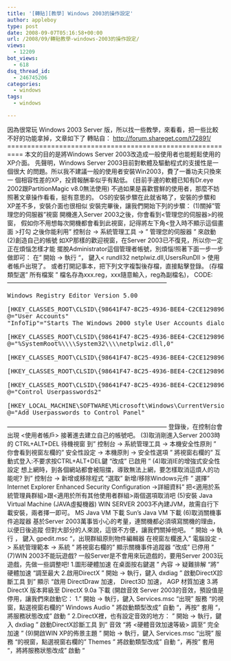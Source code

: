 ```yaml
---
title: '[轉貼][教學] Windows 2003的操作設定'
author: appleboy
type: post
date: 2008-09-07T05:16:58+00:00
url: /2008/09/轉貼教學-windows-2003的操作設定/
views:
  - 12209
bot_views:
  - 618
dsq_thread_id:
  - 246745206
categories:
  - windows
tags:
  - windows

---
```

因為很常玩 Windows 2003 Server 版，所以找一些教學，來看看，把一些比較不好的功能拿掉，文章如下了 轉貼自： http://forum.shareget.com/t72891/ ========================================================== 本文的目的是將Windows Server 2003改造成一般使用者也能輕鬆使用的XP介面。 先聲明，Windows Server 2003目前對軟體及驅動程式的支援性是一個很大 的問題。所以我不建議一般的使用者安裝Win2003，費了一番功夫只換來一 個相容性差的XP，投資報酬率似乎有點低。 (目前手邊的軟體已知有Dr.eye 2002跟PartitionMagic v8.0無法使用) <!--more--> 不過如果是喜歡嘗鮮的使用者，那麼不妨照著文章操作看看，挺有意思的。 OS的安裝步驟在此就省略了，安裝的步驟和XP差不多，安裝介面也很相似 安裝完畢後，讓我們開始下列的步驟： (1)關掉&#8221;管理您的伺服器&#8221;視窗 開機進入Server 2003之後，你會看到<管理您的伺服器>的視窗， 假如你不用想每次開機都會看到此視窗，記得將左下角<登入時不顯示這個畫面 >打勾 之後你能利用&#8221; 控制台 -> 系統管理工具 -> &#8221; 管理您的伺服器 &#8221; 來啟動 (2)創造自己的帳號 如XP那樣的歡迎視窗，在Server 2003已不復見，所以你一定正在煩惱怎樣才能 擺脫Administrator這個管理者帳號，別煩惱!照著下面一步一步做即可： 在&#8221; 開始 -> 執行 &#8220;， 鍵入< rundll32 netplwiz.dll,UsersRunDll > 使用者帳戶出現了。 或者打開記事本，把下列文字複製後存檔，直接點擊登錄。 (存檔類型選&#8221; 所有檔案 &#8221; 檔名存為xxx.reg，xxx隨意輸入，reg為副檔名)， CODE:&#8212;&#8212;&#8212;&#8212;&#8212;&#8212;&#8212;&#8212;&#8212;&#8212;&#8212;&#8212;&#8212;&#8212;&#8212;&#8212;&#8212;&#8212;&#8212;&#8212;&#8212;&#8212;&#8212;&#8212;&#8212;&#8212;&#8211; 

<pre class="brush: bash; title: ; notranslate" title="">Windows Registry Editor Version 5.00

[HKEY_CLASSES_ROOT\CLSID\{98641F47-8C25-4936-BEE4-C2CE1298969D}]
@="User Accounts"
"InfoTip"="Starts The Windows 2000 style User Accounts dialog"

[HKEY_CLASSES_ROOT\CLSID\{98641F47-8C25-4936-BEE4-C2CE1298969D}\DefaultIcon]
@="%SystemRoot%\\\\System32\\\\netplwiz.dll,0"

[HKEY_CLASSES_ROOT\CLSID\{98641F47-8C25-4936-BEE4-C2CE1298969D}\Shell]

[HKEY_CLASSES_ROOT\CLSID\{98641F47-8C25-4936-BEE4-C2CE1298969D}\Shell\Open]

[HKEY_CLASSES_ROOT\CLSID\{98641F47-8C25-4936-BEE4-C2CE1298969D}\Shell\Open\command]
@="Control Userpasswords2"

[HKEY_LOCAL_MACHINE\SOFTWARE\Microsoft\Windows\CurrentVersion\Explorer\ControlPanel\NameSpace\{98641F47-8C25-4936-BEE4-C2CE1298969D}]
@="Add Userpasswords to Control Panel"</pre> &#8212;&#8212;&#8212;&#8212;&#8212;&#8212;&#8212;&#8212;&#8212;&#8212;&#8212;&#8212;&#8212;&#8212;&#8212;&#8212;&#8212;&#8212;&#8212;&#8212;&#8212;&#8212;&#8212;&#8212;&#8212;&#8212;&#8211; 登錄後，在控制台會出現 <使用者帳戶> 接著進去建立自己的帳號吧。 (3)取消剛進入Server 2003時的 CTRL+ALT+DEL 待機視窗 到&#8221; 控制台 -> 系統管理工具 -> 本機安全性原則 &#8221; 你會看到視窗左欄的&#8221; 安全性設定 -> 本機原則 -> 安全性選項 &#8221; 將視窗右欄的&#8221; 互動式登入:不要求按CTRL+ALT+DEL鍵 &#8220;改成&#8221; 已啟用 &#8221; (4)取消IE的增強式安全性設定 想上網時，到各個網站都會被阻擋，導致無法上網，要怎樣取消這煩人的功能呢? 到&#8221; 控制台 -> 新增或移除程式 &#8220;選取&#8221; 新增/移除Windows元件 &#8221; 選擇&#8221; Internet Explorer Enhanced Security Configuration ->詳細資料&#8221; 把<適用於系統管理員群組>跟<適用於所有其他使用者群組>兩個選項取消吧 (5)安裝 Java Virtual Machine (JAVA虛擬機器) WIN SERVER 2003不內建JVM，故需自行下載安裝，兩者擇一即可。 MS Java VM 下載 Sun&#8217;s Java VM 下載 (6)取消關機事件追蹤器 基於Server 2003萬事皆小心的考量，連關機都必須填寫關機的理由，以便日後追蹤 但對大部分的人來說，這很不方便，讓我們關掉他吧。 &#8221; 開始 -> 執行 ， 鍵入 gpedit.msc &#8220;，出現群組原則物件編輯器 在視窗左欄進入&#8221; 電腦設定 -> 系統管理範本 -> 系統 &#8221; 將視窗右欄的&#8221; 顯示關機事件追蹤器 &#8220;改成&#8221; 已停用 &#8221; (7)WIN 2003不能玩遊戲? 一般Server是不會用來玩遊戲的，要用Server 2003玩遊戲，先做一些調整吧! 1.圖形硬體加速 在桌面按右鍵選 &#8221; 內容 -> 疑難排解 &#8220;將&#8221; 硬體加速 &#8220;調至最大 2.啟用DirectX &#8221; 開始 -> 執行，鍵入 dxdiag &#8221; 啟動DirectX診斷工具 到&#8221; 顯示 &#8220;啟用 DirectDraw 加速， Direct3D 加速， AGP 材質加速 3.將 DirectX 版本昇級至 DirectX 9.0a 下載 (開啟音效 Server 2003的音效，預設值是停用，讓我們來啟動它： 1.&#8221; 開始 -> 執行，鍵入 Services.msc &#8220;出現&#8221; 服務 &#8220;的視窗，點選視窗右欄的&#8221; Windows Audio &#8221; 將啟動類型改成&#8221; 自動 &#8220;，再按&#8221; 套用 &#8220;，將服務狀態改成&#8221; 啟動 &#8221; 2.DirectX裡，也有設定音效的地方： &#8221; 開始 -> 執行，鍵入 dxdiag &#8221; 啟動DirectX診斷工具 到&#8221; 音效 &#8220;將 <硬體音效加速等級> 調至&#8221; 完全加速 &#8221; (9)開啟WIN XP的佈景主題 &#8221; 開始 -> 執行，鍵入 Services.msc &#8220;出現&#8221; 服務 &#8220;的視窗，點選視窗右欄的&#8221; Themes &#8221; 將啟動類型改成&#8221; 自動 &#8220;，再按&#8221; 套用 &#8220;，將將服務狀態改成&#8221; 啟動 &#8220;